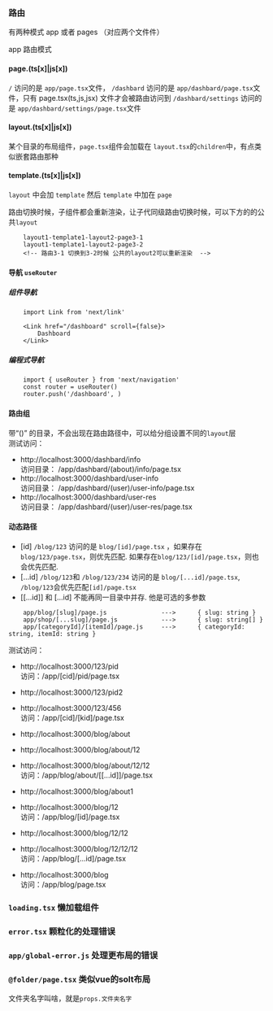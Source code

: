 ### 路由

有两种模式 app 或者 pages （对应两个文件件）

app 路由模式

#### page.(ts[x]|js[x])

`/` 访问的是 `app/page.tsx`文件，
`/dashbard` 访问的是 `app/dashbard/page.tsx`文件，只有 page.tsx(ts,js,jsx) 文件才会被路由访问到
`/dashbard/settings` 访问的是 `app/dashbard/settings/page.tsx`文件

#### layout.(ts[x]|js[x])

某个目录的布局组件，`page.tsx`组件会加载在 `layout.tsx`的`children`中，有点类似嵌套路由那种

#### template.(ts[x]|js[x])

`layout` 中会加 `template` 然后 `template` 中加在 `page`

路由切换时候，子组件都会重新渲染，让子代同级路由切换时候，可以下方的的公共`layout`

```
    layout1-template1-layout2-page3-1
    layout1-template1-layout2-page3-2
    <!-- 路由3-1 切换到3-2时候 公共的layout2可以重新渲染  -->
```

#### 导航 `useRouter`

##### 组件导航

```
    import Link from 'next/link'

    <Link href="/dashboard" scroll={false}>
        Dashboard
    </Link>

```

##### 编程式导航

```
    import { useRouter } from 'next/navigation'
    const router = useRouter()
    router.push('/dashboard', )
```

#### 路由组

带“()” 的目录，不会出现在路由路径中，可以给分组设置不同的`layout`层  
测试访问：

- http://localhost:3000/dashbard/info   
  访问目录： /app/dashbard/(about)/info/page.tsx
- http://localhost:3000/dashbard/user-info   
  访问目录： /app/dashbard/(user)/user-info/page.tsx
- http://localhost:3000/dashbard/user-res   
  访问目录： /app/dashbard/(user)/user-res/page.tsx

#### 动态路径

- \[id] `/blog/123` 访问的是 `blog/[id]/page.tsx` ，如果存在`blog/123/page.tsx`，则优先匹配. 如果存在`blog/123/[id]/page.tsx`，则也会优先匹配.
- \[...id] `/blog/123`和 `/blog/123/234` 访问的是 `blog/[...id]/page.tsx`, `/blog/123`会优先匹配`[id]/page.tsx`
- \[\[...id]] 和 \[...id] 不能再同一目录中并存. 他是可选的多参数

```
    app/blog/[slug]/page.js	              --->      { slug: string }
    app/shop/[...slug]/page.js	          --->      { slug: string[] }
    app/[categoryId]/[itemId]/page.js 	  --->  	{ categoryId: string, itemId: string }
```

测试访问：

- http://localhost:3000/123/pid  
   访问：/app/\[cid]/pid/page.tsx

- http://localhost:3000/123/pid2
- http://localhost:3000/123/456  
  访问：/app/\[cid]/\[kid]/page.tsx

- http://localhost:3000/blog/about
- http://localhost:3000/blog/about/12
- http://localhost:3000/blog/about/12/12  
  访问：/app/blog/about/\[\[...id]]/page.tsx

- http://localhost:3000/blog/about1
- http://localhost:3000/blog/12  
  访问：/app/blog/\[id]/page.tsx

- http://localhost:3000/blog/12/12
- http://localhost:3000/blog/12/12/12  
  访问：/app/blog/\[...id]/page.tsx

- http://localhost:3000/blog  
  访问：/app/blog/page.tsx


### `loading.tsx` 懒加载组件

### `error.tsx`   颗粒化的处理错误
### `app/global-error.js` 处理更布局的错误

### `@folder/page.tsx`  类似vue的solt布局   
文件夹名字叫啥，就是`props.文件夹名字`
